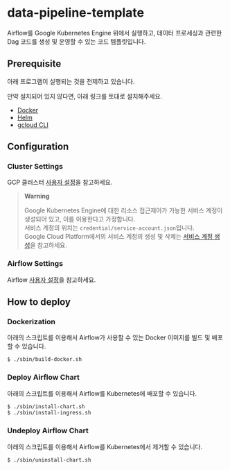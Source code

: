 # data-pipeline-template

Airflow를 Google Kubernetes Engine 위에서 실행하고, 데이터 프로세싱과 관련한 Dag 코드를 생성 및 운영할 수 있는 코드 템플릿입니다.

## Prerequisite

아래 프로그램이 실행되는 것을 전제하고 있습니다.

만약 설치되어 있지 않다면, 아래 링크를 토대로 설치해주세요.

- [Docker](https://docs.docker.com/engine/install)
- [Helm](https://helm.sh/docs/intro/install)
- [gcloud CLI](https://cloud.google.com/sdk/docs/install)

## Configuration

### Cluster Settings

GCP 클러스터 [사용자 설정](/sbin)을 참고하세요.

> **Warning**
> 
> Google Kubernetes Engine에 대한 리소스 접근제어가 가능한 서비스 계정이 생성되어 있고, 이를 이용한다고 가정합니다.<br/>
> 서비스 계정의 위치는 `credential/service-account.json`입니다.<br/>
> Google Cloud Platform에서의 서비스 계정의 생성 및 삭제는 [서비스 계정 생성](https://cloud.google.com/iam/docs/keys-create-delete)을 참고하세요.

### Airflow Settings

Airflow [사용자 설정](/config)을 참고하세요.

## How to deploy

### Dockerization

아래의 스크립트를 이용해서 Airflow가 사용할 수 있는 Docker 이미지를 빌드 및 배포할 수 있습니다.

```bash
$ ./sbin/build-docker.sh
```

### Deploy Airflow Chart

아래의 스크립트를 이용해서 Airflow를 Kubernetes에 배포할 수 있습니다.

```bash
$ ./sbin/install-chart.sh
$ ./sbin/install-ingress.sh
```

### Undeploy Airflow Chart

아래의 스크립트를 이용해서 Airflow를 Kubernetes에서 제거할 수 있습니다.

```bash
$ ./sbin/uninstall-chart.sh
```